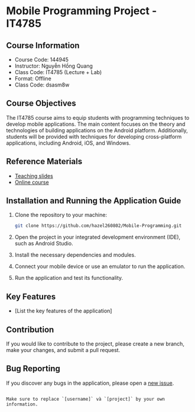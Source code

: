 # Mobile Programming Project - IT4785

## Course Information
- Course Code: 144945
- Instructor: Nguyễn Hồng Quang
- Class Code: IT4785 (Lecture + Lab)
- Format: Offline
- Class Code: dsasm8w

## Course Objectives
The IT4785 course aims to equip students with programming techniques to develop mobile applications. The main content focuses on the theory and technologies of building applications on the Android platform. Additionally, students will be provided with techniques for developing cross-platform applications, including Android, iOS, and Windows.

## Reference Materials
- [Teaching slides](https://developer.android.com/teach?fbclid=IwAR00UU0dmyQXP15u3spmW6w5b_CWIyHryvtrU-kql1GhxcbR2kv9fopMAwg&hl=vi#teach-a-class)
- [Online course](https://developer.android.com/courses/android-development-with-kotlin/course?utm_source=dac&utm_medium=website&utm_campaign=edu&hl=vi)

## Installation and Running the Application Guide
1. Clone the repository to your machine:

   ```bash
   git clone https://github.com/hazel260802/Mobile-Programming.git
   ```

2. Open the project in your integrated development environment (IDE), such as Android Studio.

3. Install the necessary dependencies and modules.

4. Connect your mobile device or use an emulator to run the application.

5. Run the application and test its functionality.

## Key Features
- [List the key features of the application]

## Contribution
If you would like to contribute to the project, please create a new branch, make your changes, and submit a pull request.

## Bug Reporting
If you discover any bugs in the application, please open a [new issue](https://github.com/hazel260802/Mobile-Programming/issues).
```

Make sure to replace `[username]` và `[project]` by your own information.
